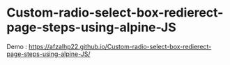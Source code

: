 # Custom-radio-select-box-redierect-page-steps-using-alpine-JS
Demo : https://afzalhp22.github.io/Custom-radio-select-box-redierect-page-steps-using-alpine-JS/
